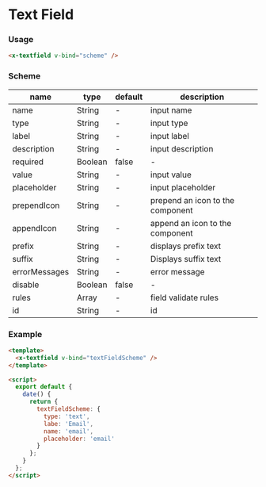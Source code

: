 # Text Field

### Usage

```html
<x-textfield v-bind="scheme" />
```

### Scheme

| name          | type    | default | description                      |
| ------------- | ------- | ------- | -------------------------------- |
| name          | String  | -       | input name                       |
| type          | String  | -       | input type                       |
| label         | String  | -       | input label                      |
| description   | String  | -       | input description                |
| required      | Boolean | false   | -                                |
| value         | String  | -       | input value                      |
| placeholder   | String  | -       | input placeholder                |
| prependIcon   | String  | -       | prepend an icon to the component |
| appendIcon    | String  | -       | append an icon to the component  |
| prefix        | String  | -       | displays prefix text             |
| suffix        | String  | -       | Displays suffix text             |
| errorMessages | String  | -       | error message                    |
| disable       | Boolean | false   | -                                |
| rules         | Array   | -       | field validate rules             |
| id            | String  | -       | id                               |

### Example

```html
<template>
  <x-textfield v-bind="textFieldScheme" />
</template>

<script>
  export default {
    date() {
      return {
        textFieldScheme: {
          type: 'text',
          labe: 'Email',
          name: 'email',
          placeholder: 'email'
        }
      };
    }
  };
</script>
```
